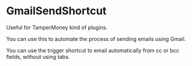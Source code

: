 # GmailSendShortcut

Useful for TamperMoney kind of plugins.

You can use this to automate the process of sending emails using Gmail.

You can use the trigger shortcut to email automatically from cc or bcc fields, without using tabs.
